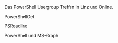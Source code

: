 Das PowerShell Usergroup Treffen in Linz und Online.

PowerShellGet

PSReadline

PowerShell und MS-Graph

